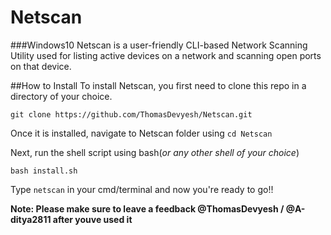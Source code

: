 # Netscan
###Windows10
Netscan is a user-friendly CLI-based Network Scanning Utility used for listing active devices on a network and scanning open ports on that device.

##How to Install
To install Netscan, you first need to clone this repo in a directory of your choice.
```
git clone https://github.com/ThomasDevyesh/Netscan.git
```
Once it is installed, navigate to Netscan folder using ```cd Netscan```

Next, run the shell script using bash(*or any other shell of your choice*)
```
bash install.sh
```
Type ```netscan``` in your cmd/terminal and now you're ready to go!!

**Note: Please make sure to leave a feedback @ThomasDevyesh / @A-ditya2811 after youve used it**
